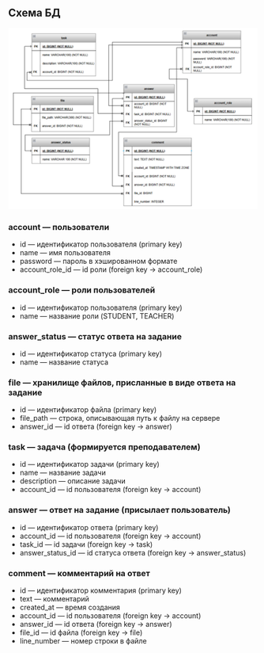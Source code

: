 ## Схема БД

![schema.png](img/schema.png)

### account — пользователи
* id — идентификатор пользователя (primary key)
* name — имя пользователя
* password — пароль в хэшированном формате
* account_role_id — id роли (foreign key → account_role)

### account_role — роли пользователей
* id — идентификатор пользователя (primary key)
* name — название роли (STUDENT, TEACHER)

### answer_status — статус ответа на задание
* id — идентификатор статуса (primary key)
* name — название статуса

### file — хранилище файлов, присланные в виде ответа на задание
* id — идентификатор файла (primary key)
* file_path — строка, описывающая путь к файлу на сервере
* answer_id — id ответа (foreign key → answer)

### task — задача (формируется преподавателем)
* id — идентификатор задачи (primary key)
* name — название задачи
* description — описание задачи
* account_id — id пользователя (foreign key → account)

### answer — ответ на задание (присылает пользователь)
* id — идентификатор ответа (primary key)
* account_id — id пользователя (foreign key → account)
* task_id — id задачи (foreign key → task)
* answer_status_id — id статуса ответа (foreign key → answer_status)

### comment — комментарий на ответ
* id — идентификатор комментария (primary key)
* text — комментарий
* created_at — время создания
* account_id — id пользователя (foreign key → account)
* answer_id — id ответа (foreign key → answer)
* file_id — id файла (foreign key → file)
* line_number — номер строки в файле